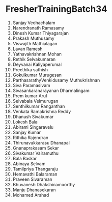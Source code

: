 # FresherTrainingBatch34
1. Sanjay Vedhachalam
2. Narendranath Ramasamy
3. Dinesh Kumar Thiyagarajan
4. Prakash Muthusamy
5. Viswajith Mathialagan
6. Lavan Ramesh
7. Yathavakrishnan Mohan
8. Rethik Selvakumaran
9. Deyvanai Kaliyaperumal
10. Preethika sathish
11. Gokulkumar Murugesan
12. ParthasarathyVenkidusamy Muthukrishnan
13. Siva Paramasivam
14. Sivasankaranarayanan Dharmalingam
15. Prem kumar Arul
16. Selvabala Velmurugan
17. Senthilkumar Ranganthan
18. Venkata Ramakrishna Reddy
19. Dhanush Sivakumar
20. Lokesh Bala
21. Abirami Singaravelu
22. Sanjay Kumar
23. Rithika Rajendran
24. Thirunavukkarasu Dhanapal
25. Gnanaprakasam Sekar
26. Sivakumar Vairamuthu
27. Bala Baskar
28. Abinaya Selvam
29. Tamilpriya Thangaraju
30. Hemavathi Balaraman
31. Praveen Sivaraman
32. Bhuvanesh Dhakshinamoorthy
34. Manju Dhanasekaran
35. Mohamed Arshad
